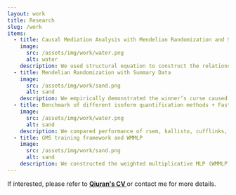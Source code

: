 ```yaml
---
layout: work
title: Research
slug: /work
items:
  - title: Causal Mediation Analysis with Mendelian Randomization and Summary Data
    image:
      src: /assets/img/work/water.png
      alt: water
    description: We used structural equation to construct the relationship between mediator, exposure, and outcome effect based on the causal diagram. A three-step procedure was designed for conducting mediation analysis with integrated multiple GWAS using joint rerandomization and rao-blackwellization to eliminate the winner’s curse. (working on)
  - title: Mendelian Randomization with Summary Data
    image:
      src: /assets/img/work/sand.png
      alt: sand
    description: We empirically demonstrated the winner’s curse caused by LD clumping. We also empirically demonstrated rerandomization and rao-blackwellization can reduce bias for thirteen popular Mendelian Randomization estimators. (preparing manuscript)
  - title: Benchmark of different isoform quantification methods + FastQTL
    image:
      src: /assets/img/work/water.png
      alt: sand
    description: We compared performance of rsem, kallisto, cufflinks, salmon + FastQTL on simulated dataset and we empirically demonstrated rsem has the worst performance in terms of power and false discovery rate. See  <a href="https://drive.google.com/file/d/1CQuQivzTD9LEZt5vPYFq9fZhVUDJVb_6/view?usp=sharing"> slides</a>.
  - title: GMS training framework and WMMLP
    image:
      src: /assets/img/work/sand.png
      alt: sand
    description: We constructed the weighted multiplicative MLP (WMMLP) in PyTorch based on Taylor expansion of M estimators and used neural networks to solve M-estimation problem under the bootstrap and cross validation context. See  <a href="https://drive.google.com/file/d/1hN_bLWVfeioHlpYY2CtSDO2_Hv24f_6w/view?usp=sharing"> final summer research report</a>.  
---
```



If interested, please refer to <strong><a href="https://drive.google.com/file/d/1YCf2JEATVFkbi0evi93oLjf6YHmA1z-q/view?usp=sharing" target="_blank"> Qiuran's CV </a></strong> or contact me for more details.
<br />
<br />
